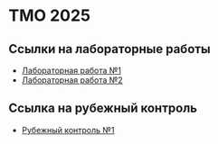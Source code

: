 # TMO 2025
## Ссылки на лабораторные работы
- [Лабораторная работа №1](https://github.com/rtpadalko/TMO/tree/EDA)
- [Лабораторная работа №2](https://github.com/rtpadalko/TMO/tree/MISSING)
## Ссылка на рубежный контроль
- [Рубежный контроль №1](https://github.com/rtpadalko/TMO/tree/rk1)
